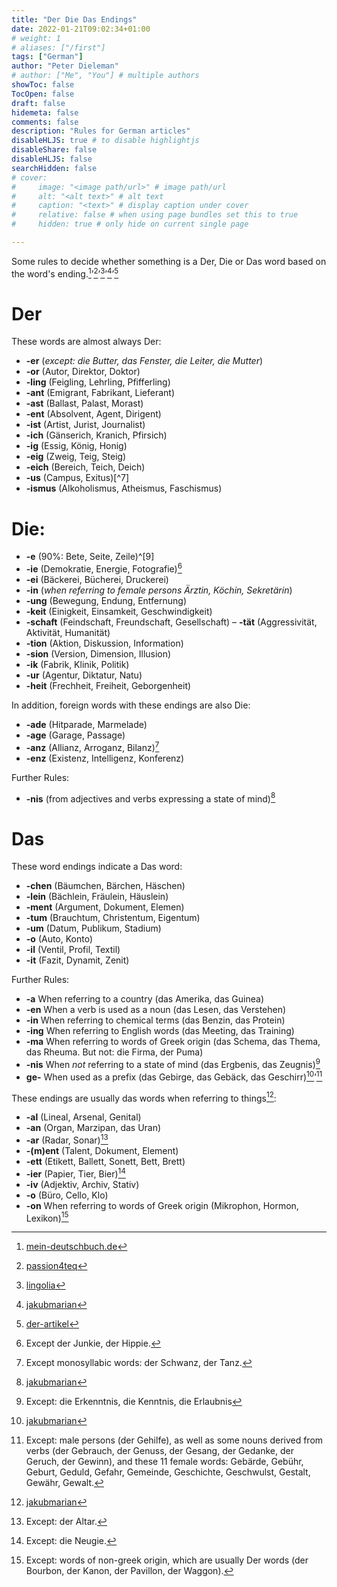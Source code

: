 ```yaml
---
title: "Der Die Das Endings"
date: 2022-01-21T09:02:34+01:00
# weight: 1
# aliases: ["/first"]
tags: ["German"]
author: "Peter Dieleman"
# author: ["Me", "You"] # multiple authors
showToc: false
TocOpen: false
draft: false
hidemeta: false
comments: false
description: "Rules for German articles"
disableHLJS: true # to disable highlightjs
disableShare: false
disableHLJS: false
searchHidden: false
# cover:
#     image: "<image path/url>" # image path/url
#     alt: "<alt text>" # alt text
#     caption: "<text>" # display caption under cover
#     relative: false # when using page bundles set this to true
#     hidden: true # only hide on current single page

---
```


Some rules to decide whether something is a Der, Die or Das word based on the word's ending.[^2]’[^3]’[^4]’[^5]’[^6]

# Der

These words are almost always Der:

- **-er** (_except: die Butter, das Fenster, die Leiter, die Mutter_)
- **-or** (Autor, Direktor, Doktor)
- **-ling** (Feigling, Lehrling, Pfifferling)
- **-ant** (Emigrant, Fabrikant, Lieferant)
- **-ast** (Ballast, Palast, Morast)
- **-ent** (Absolvent, Agent, Dirigent)
- **-ist** (Artist, Jurist, Journalist)
- **-ich** (Gänserich, Kranich, Pfirsich)
- **-ig** (Essig, König, Honig)
- **-eig** (Zweig, Teig, Steig)
- **-eich** (Bereich, Teich, Deich)
- **-us** (Campus, Exitus)[^7]
- **-ismus** (Alkoholismus, Atheismus, Faschismus)

# Die:

- **-e** (90%: Bete, Seite, Zeile)^[9]
- **-ie** (Demokratie, Energie, Fotografie)[^1]
- **-ei** (Bäckerei, Bücherei, Druckerei)
- **-in** (_when referring to female persons Ärztin, Köchin, Sekretärin_)
- **-ung** (Bewegung, Endung, Entfernung)
- **-keit** (Einigkeit, Einsamkeit, Geschwindigkeit)
- **-schaft** (Feindschaft, Freundschaft, Gesellschaft)
– **-tät** (Aggressivität, Aktivität, Humanität)
- **-tion** (Aktion, Diskussion, Information)
- **-sion** (Version, Dimension, Illusion)
- **-ik** (Fabrik, Klinik, Politik)
- **-ur** (Agentur, Diktatur, Natu)
- **-heit** (Frechheit, Freiheit, Geborgenheit)

In addition, foreign words with these endings are also Die:

- **-ade** (Hitparade, Marmelade)
- **-age** (Garage, Passage)
- **-anz** (Allianz, Arroganz, Bilanz)[^8]
- **-enz** (Existenz, Intelligenz, Konferenz)

Further Rules:

- **-nis** (from adjectives and verbs expressing a state of mind)[^5]

# Das

These word endings indicate a Das word:

- **-chen** (Bäumchen, Bärchen, Häschen)
- **-lein** (Bächlein, Fräulein, Häuslein)
- **-ment** (Argument, Dokument, Elemen)
- **-tum** (Brauchtum, Christentum, Eigentum)
- **-um** (Datum, Publikum, Stadium)
- **-o** (Auto, Konto)
- **-il** (Ventil, Profil, Textil)
- **-it** (Fazit, Dynamit, Zenit)

Further Rules:

- **-a** When referring to a country (das Amerika, das Guinea)
- **-en** When a verb is used as a noun (das Lesen, das Verstehen)
- **-in** When referring to chemical terms (das Benzin, das Protein)
- **-ing** When referring to English words (das Meeting, das Training)
- **-ma** When referring to words of Greek origin (das Schema, das Thema, das Rheuma. But not: die Firma, der Puma)
- **-nis** When _not_ referring to a state of mind (das Ergbenis, das Zeugnis)[^10]
- **ge-** When used as a prefix (das Gebirge, das Gebäck, das Geschirr)[^5]’[^11]

These endings are usually das words when referring to things[^5]:

- **-al** (Lineal, Arsenal, Genital)
- **-an** (Organ, Marzipan, das Uran)
- **-ar** (Radar, Sonar)[^12]
- **-(m)ent** (Talent, Dokument, Element)
- **-ett** (Etikett, Ballett, Sonett, Bett, Brett)
- **-ier** (Papier, Tier, Bier)[^13]
- **-iv** (Adjektiv, Archiv, Stativ)
- **-o** (Büro, Cello, Klo)
- **-on** When referring to words of Greek origin (Mikrophon, Hormon, Lexikon)[^14]


[^2]: [mein-deutschbuch.de](https://mein-deutschbuch.de/files/grammatik/nomen/artikel.pdf)
[^3]: [passion4teq](http://www.passion4teq.com/articles/der-die-das-genus-regeln/)
[^4]: [lingolia](https://deutsch.lingolia.com/en/grammar/nouns-and-articles/gender)
[^5]: [jakubmarian](https://jakubmarian.com/how-to-recognize-gender-in-german-using-endings/)
[^6]: [der-artikel](https://der-artikel.de/)
[^1]: Except der Junkie, der Hippie.
[^4]: Except das Genus, das Tempus.
[^8]: Except monosyllabic words: der Schwanz, der Tanz.
[^9]: Except: names of male persons and animal: der Affe, der Bote, der Junge, etc.
[^10]: Except: die Erkenntnis, die Kenntnis, die Erlaubnis
[^11]: Except: male persons (der Gehilfe), as well as some nouns derived from verbs (der Gebrauch, der Genuss, der Gesang, der Gedanke, der Geruch, der Gewinn), and these 11 female words: Gebärde, Gebühr, Geburt, Geduld, Gefahr,  Gemeinde, Geschichte, Geschwulst, Gestalt,  Gewähr, Gewalt.
[^12]: Except: der Altar.
[^13]: Except: die Neugie.
[^14]: Except: words of non-greek origin, which are usually Der words (der Bourbon, der Kanon, der Pavillon, der Waggon).